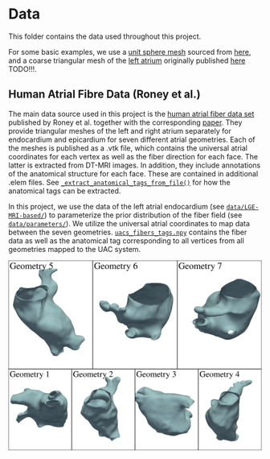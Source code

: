 # Data

This folder contains the data used throughout this project.

For some basic examples, we use a [unit sphere mesh](./sphere.xml) sourced from [here](https://a654cc05c43271a5d22f-f8befe5e0dcd44ae0dccf352c00b4664.ssl.cf5.rackcdn.com/data/meshes/), and a coarse triangular mesh of the [left atrium](./left_atrium.ply) originally published [here](?) TODO!!!.

## Human Atrial Fibre Data (Roney et al.)

The main data source used in this project is the [human atrial fiber data set](https://zenodo.org/records/3764917) published by Roney et al. together with the corresponding [paper](https://link.springer.com/article/10.1007/s10439-020-02525-w). They provide triangular meshes of the left and right atrium separately for endocardium and epicardium for seven different atrial geometries. Each of the meshes is published as a .vtk file, which contains the universal atrial coordinates for each vertex as well as the fiber direction for each face. The latter is extracted from DT-MRI images. In addition, they include annotations of the anatomical structure for each face. These are contained in additional .elem files. See [`_extract_anatomical_tags_from_file()`](../prior_fields/tensor/reader.py#L67) for how the anatomical tags can be extracted.

In this project, we use the data of the left atrial endocardium (see [`data/LGE-MRI-based/`](./LGE-MRI-based/)) to parameterize the prior distribution of the fiber field (see [`data/parameters/`](./parameters/)). We utilize the universal atrial coordinates to map data between the seven geometries. [`uacs_fibers_tags.npy`](./uacs_fibers_tags.npy) contains the fiber data as well as the anatomical tag corresponding to all vertices from all geometries mapped to the UAC system.

<img src="../figures/other/atrial_geometries.svg" alt="Left atrial geometries" width="700">
